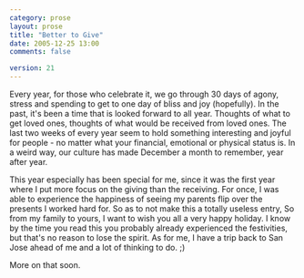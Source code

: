 ```yaml
---
category: prose
layout: prose
title: "Better to Give"
date: 2005-12-25 13:00
comments: false

version: 21
---
```


Every year, for those who celebrate it, we go through 30 days of agony, stress and spending to get to one day of bliss and joy (hopefully). In the past, it's been a time that is looked forward to all year. Thoughts of what to get loved ones, thoughts of what would be received from loved ones. The last two weeks of every year seem to hold something interesting and joyful for people - no matter what your financial, emotional or physical status is. In a weird way, our culture has made December a month to remember, year after year.

This year especially has been special for me, since it was the first year where I put more focus on the giving than the receiving. For once, I was able to experience the happiness of seeing my parents flip over the presents I worked hard for. So as to not make this a totally useless entry, So from my family to yours, I want to wish you all a very happy holiday. I know by the time you read this you probably already experienced the festivities, but that's no reason to lose the spirit. As for me, I have a trip back to San Jose ahead of me and a lot of thinking to do. ;)

More on that soon.
